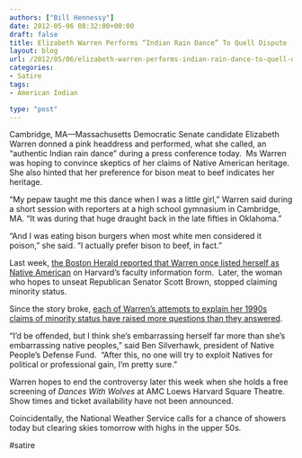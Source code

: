 ```yaml
---
authors: ["Bill Hennessy"]
date: 2012-05-06 08:32:00+00:00
draft: false
title: Elizabeth Warren Performs “Indian Rain Dance” To Quell Dispute
layout: blog
url: /2012/05/06/elizabeth-warren-performs-indian-rain-dance-to-quell-dispute/
categories:
- Satire
tags:
- American Indian

type: "post"
---
```


Cambridge, MA—Massachusetts Democratic Senate candidate Elizabeth Warren donned a pink headdress and performed, what she called, an “authentic Indian rain dance” during a press conference today.  Ms Warren was hoping to convince skeptics of her claims of Native American heritage. She also hinted that her preference for bison meat to beef indicates her heritage.

“My pepaw taught me this dance when I was a little girl,” Warren said during a short session with reporters at a high school gymnasium in Cambridge, MA. “It was during that huge draught back in the late fifties in Oklahoma.”

“And I was eating bison burgers when most white men considered it poison,” she said. “I actually prefer bison to beef, in fact.”

Last week, [the Boston Herald reported that Warren once listed herself as Native American](https://bostonherald.com/news/politics/view/20220428liz_has_no_reservations_on_native_status_brown_warren_spar_as_records_released) on Harvard’s faculty information form.  Later, the woman who hopes to unseat Republican Senator Scott Brown, stopped claiming minority status.

Since the story broke, [each of Warren’s attempts to explain her 1990s claims of minority status have raised more questions than they answered](https://www.businessinsider.com/elizabeth-warren-native-american-problem-scott-brown-winning-massachusetts-senate-race-2012-5).

“I’d be offended, but I think she’s embarrassing herself far more than she’s embarrassing native peoples,” said Ben Silverhawk, president of Native People’s Defense Fund.  “After this, no one will try to exploit Natives for political or professional gain, I’m pretty sure.”

Warren hopes to end the controversy later this week when she holds a free screening of _Dances With Wolves_ at AMC Loews Harvard Square Theatre.  Show times and ticket availability have not been announced.

Coincidentally, the National Weather Service calls for a chance of showers today but clearing skies tomorrow with highs in the upper 50s.

#satire
